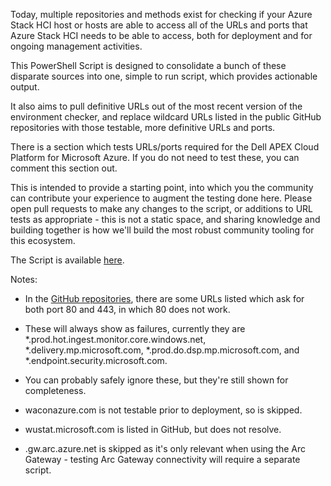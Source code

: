 Today, multiple repositories and methods exist for checking if your Azure Stack HCI host or hosts are able to access all of the URLs and ports that Azure Stack HCI needs to be able to access, both for deployment and for ongoing management activities.

This PowerShell Script is designed to consolidate a bunch of these disparate sources into one, simple to run script, which provides actionable output.

It also aims to pull definitive URLs out of the most recent version of the environment checker, and replace wildcard URLs listed in the public GitHub repositories with those testable, more definitive URLs and ports.

There is a section which tests URLs/ports required for the Dell APEX Cloud Platform for Microsoft Azure. If you do not need to test these, you can comment this section out.

This is intended to provide a starting point, into which you the community can contribute your experience to augment the testing done here. Please open pull requests to make any changes to the script, or additions to URL tests as appropriate - this is not a static space, and sharing knowledge and building together is how we'll build the most robust community tooling for this ecosystem.

The Script is available [here](AzSHCIURLTester.ps1).

Notes:

* In the [GitHub repositories](https://github.com/Azure/AzureStack-Tools/blob/master/HCI/EastUSendpoints/eastus-hci-endpoints.md), there are some URLs listed which ask for both port 80 and 443, in which 80 does not work.
* These will always show as failures, currently they are *.prod.hot.ingest.monitor.core.windows.net, *.delivery.mp.microsoft.com, *.prod.do.dsp.mp.microsoft.com, and *.endpoint.security.microsoft.com.
* You can probably safely ignore these, but they're still shown for completeness. 

* waconazure.com is not testable prior to deployment, so is skipped.

* wustat.microsoft.com is listed in GitHub, but does not resolve.

* <yourarcgatewayendpointid>.gw.arc.azure.net is skipped as it's only relevant when using the Arc Gateway - testing Arc Gateway connectivity will require a separate script. 
